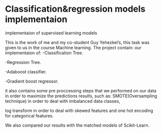 # Classification&regression models implementaion
implementaion of supervised learning models

This is the work of me and my co-student Guy Yehezkel’s, this task was given to us in the course Machine learning.
The project contain:
our implementaion of:
-Classification Tree.

-Regression Tree.

-Adaboost classifier.

-Gradient boost regressor.

it also contains some pre proccessing steps that we performed on our data in order to maximize the predictions results,
such as:
SMOTE(Oversampling technique) in order to deal with imbalanced data classes,

log transform in order to deal with skewed features and one hot encoding for categorical features.

We also compared our results with the matched models of Scikit-Learn.

